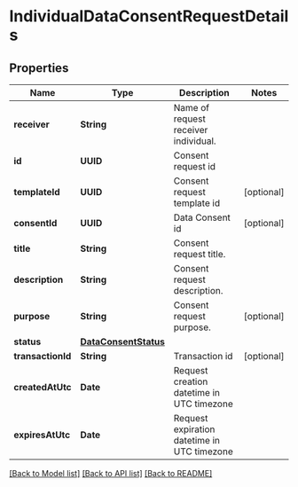 # IndividualDataConsentRequestDetails

## Properties
Name | Type | Description | Notes
------------ | ------------- | ------------- | -------------
**receiver** | **String** | Name of request receiver individual. | 
**id** | **UUID** | Consent request id | 
**templateId** | **UUID** | Consent request template id | [optional] 
**consentId** | **UUID** | Data Consent id | [optional] 
**title** | **String** | Consent request title. | 
**description** | **String** | Consent request description. | 
**purpose** | **String** | Consent request purpose. | [optional] 
**status** | [**DataConsentStatus**](DataConsentStatus.md) |  | 
**transactionId** | **String** | Transaction id | [optional] 
**createdAtUtc** | **Date** | Request creation datetime in UTC timezone | 
**expiresAtUtc** | **Date** | Request expiration datetime in UTC timezone | 

[[Back to Model list]](../README.md#documentation-for-models) [[Back to API list]](../README.md#documentation-for-api-endpoints) [[Back to README]](../README.md)


